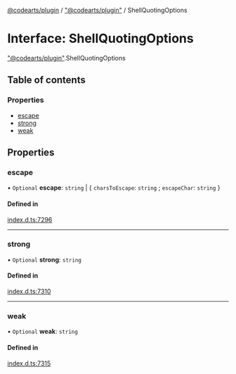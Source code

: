 [@codearts/plugin](../README.md) / ["@codearts/plugin"](../modules/_codearts_plugin_.md) / ShellQuotingOptions

# Interface: ShellQuotingOptions

["@codearts/plugin"](../modules/_codearts_plugin_.md).ShellQuotingOptions

## Table of contents

### Properties

- [escape](codearts_plugin_.ShellQuotingOptions.md#escape)
- [strong](codearts_plugin_.ShellQuotingOptions.md#strong)
- [weak](codearts_plugin_.ShellQuotingOptions.md#weak)

## Properties

### escape

• `Optional` **escape**: `string` \| { `charsToEscape`: `string` ; `escapeChar`: `string`  }

#### Defined in

[index.d.ts:7296](https://github.com/huaweicloud/cloudide-plugin-api/blob/03c74e5/index.d.ts#L7296)

___

### strong

• `Optional` **strong**: `string`

#### Defined in

[index.d.ts:7310](https://github.com/huaweicloud/cloudide-plugin-api/blob/03c74e5/index.d.ts#L7310)

___

### weak

• `Optional` **weak**: `string`

#### Defined in

[index.d.ts:7315](https://github.com/huaweicloud/cloudide-plugin-api/blob/03c74e5/index.d.ts#L7315)
